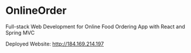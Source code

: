 # OnlineOrder
Full-stack Web Development for Online Food Ordering App with React and Spring MVC

Deployed Website: http://184.169.214.197

